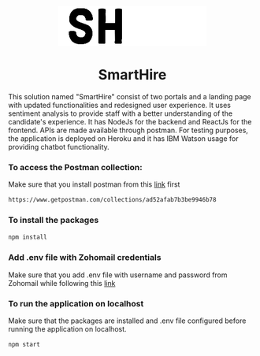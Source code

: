 <p align="center">
    <img src="https://github.com/osamaahmed17/SmartHire/blob/main/document/logo.png">

<h1 align="center">SmartHire </h1>
This solution named "SmartHire" consist of two portals and a landing page with updated functionalities and redesigned user experience. It uses sentiment analysis to provide staff with a better understanding of the candidate's experience. It has NodeJs for the backend and ReactJs for the frontend. APIs are made available through postman. For testing purposes, the application is deployed on Heroku and it has IBM Watson usage for providing chatbot functionality.

### To access the Postman collection:
Make sure that you install postman from this [link](https://www.postman.com/downloads/) first 
```sh
https://www.getpostman.com/collections/ad52afab7b3be9946b78
```

### To install the packages
```sh
npm install
```

### Add .env file with Zohomail credentials
Make sure that you add .env file with username and password from Zohomail while following this [link](https://www.finetricks.com/send-email-with-zoho-and-nodemailer-in-node-js/)


### To run the application on localhost
Make sure that the packages are installed and .env file configured before running the application on localhost.
```sh
npm start
```

